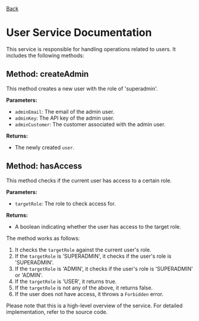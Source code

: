 [Back](../../README.md)

# User Service Documentation

This service is responsible for handling operations related to users. It includes the following methods:

## Method: createAdmin

This method creates a new user with the role of 'superadmin'.

**Parameters:**

- `adminEmail`: The email of the admin user.
- `adminKey`: The API key of the admin user.
- `adminCustomer`: The customer associated with the admin user.

**Returns:**

- The newly created `user`.

## Method: hasAccess

This method checks if the current user has access to a certain role.

**Parameters:**

- `targetRole`: The role to check access for.

**Returns:**

- A boolean indicating whether the user has access to the target role.

The method works as follows:

1. It checks the `targetRole` against the current user's role.
2. If the `targetRole` is 'SUPERADMIN', it checks if the user's role is 'SUPERADMIN'.
3. If the `targetRole` is 'ADMIN', it checks if the user's role is 'SUPERADMIN' or 'ADMIN'.
4. If the `targetRole` is 'USER', it returns true.
5. If the `targetRole` is not any of the above, it returns false.
6. If the user does not have access, it throws a `Forbidden` error.

Please note that this is a high-level overview of the service. For detailed implementation, refer to the source code.
